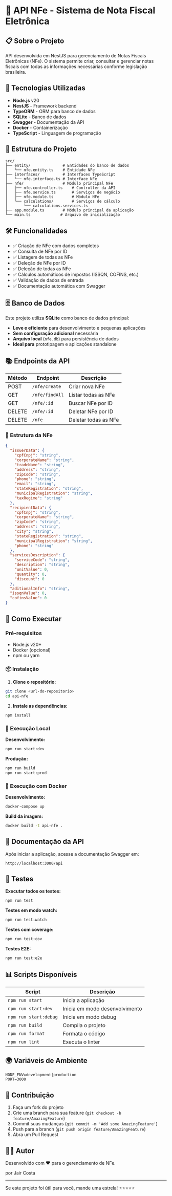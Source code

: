 # 📄 API NFe - Sistema de Nota Fiscal Eletrônica

## 📋 Sobre o Projeto

API desenvolvida em NestJS para gerenciamento de Notas Fiscais Eletrônicas (NFe). O sistema permite criar, consultar e gerenciar notas fiscais com todas as informações necessárias conforme legislação brasileira.

## 🚀 Tecnologias Utilizadas

- **Node.js** v20
- **NestJS** - Framework backend
- **TypeORM** - ORM para banco de dados
- **SQLite** - Banco de dados
- **Swagger** - Documentação da API
- **Docker** - Containerização
- **TypeScript** - Linguagem de programação

## 📁 Estrutura do Projeto

```
src/
├── entity/              # Entidades do banco de dados
│   └── nfe.entity.ts    # Entidade NFe
├── interfaces/          # Interfaces TypeScript
│   └── nfe.interface.ts # Interface NFe
├── nfe/                 # Módulo principal NFe
│   ├── nfe.controller.ts    # Controller da API
│   ├── nfe.service.ts       # Serviços de negócio
│   ├── nfe.module.ts        # Módulo NFe
│   └── calculations/        # Serviços de cálculo
│       └── calculations.services.ts
├── app.module.ts        # Módulo principal da aplicação
└── main.ts             # Arquivo de inicialização
```

## 🛠️ Funcionalidades

- ✅ Criação de NFe com dados completos
- ✅ Consulta de NFe por ID
- ✅ Listagem de todas as NFe
- ✅ Deleção de NFe por ID
- ✅ Deleção de todas as NFe
- ✅ Cálculos automáticos de impostos (ISSQN, COFINS, etc.)
- ✅ Validação de dados de entrada
- ✅ Documentação automática com Swagger

## 🗄️ Banco de Dados

Este projeto utiliza **SQLite** como banco de dados principal:
- **Leve e eficiente** para desenvolvimento e pequenas aplicações
- **Sem configuração adicional** necessária
- **Arquivo local** (`nfe.db`) para persistência de dados
- **Ideal para** prototipagem e aplicações standalone

## 📚 Endpoints da API

| Método | Endpoint | Descrição |
|--------|----------|-----------|
| POST   | `/nfe/create` | Criar nova NFe |
| GET    | `/nfe/findAll` | Listar todas as NFe |
| GET    | `/nfe/:id` | Buscar NFe por ID |
| DELETE | `/nfe/:id` | Deletar NFe por ID |
| DELETE | `/nfe` | Deletar todas as NFe |

### 📝 Estrutura da NFe

```json
{
  "issuerData": {
    "cpfCnpj": "string",
    "corporateName": "string",
    "tradeName": "string",
    "address": "string",
    "zipCode": "string",
    "phone": "string",
    "email": "string",
    "stateRegistration": "string",
    "municipalRegistration": "string",
    "taxRegime": "string"
  },
  "recipientData": {
    "cpfCnpj": "string",
    "corporateName": "string",
    "zipCode": "string",
    "address": "string",
    "city": "string",
    "stateRegistration": "string",
    "municipalRegistration": "string",
    "phone": "string"
  },
  "servicesDescription": {
    "serviceCode": "string",
    "description": "string",
    "unitValue": 0,
    "quantity": 0,
    "discount": 0
  },
  "aditionalInfo": "string",
  "issqnValue": 0,
  "cofinsValue": 0
}
```

## 🚀 Como Executar

### Pré-requisitos

- Node.js v20+
- Docker (opcional)
- npm ou yarn

### 📦 Instalação

1. **Clone o repositório:**
```bash
git clone <url-do-repositorio>
cd api-nfe
```

2. **Instale as dependências:**
```bash
npm install
```

### 🔧 Execução Local

**Desenvolvimento:**
```bash
npm run start:dev
```

**Produção:**
```bash
npm run build
npm run start:prod
```

### 🐳 Execução com Docker

**Desenvolvimento:**
```bash
docker-compose up
```

**Build da imagem:**
```bash
docker build -t api-nfe .
```

## 📖 Documentação da API

Após iniciar a aplicação, acesse a documentação Swagger em:
```
http://localhost:3000/api
```

## 🧪 Testes

**Executar todos os testes:**
```bash
npm run test
```

**Testes em modo watch:**
```bash
npm run test:watch
```

**Testes com coverage:**
```bash
npm run test:cov
```

**Testes E2E:**
```bash
npm run test:e2e
```

## 📊 Scripts Disponíveis

| Script | Descrição |
|--------|-----------|
| `npm run start` | Inicia a aplicação |
| `npm run start:dev` | Inicia em modo desenvolvimento |
| `npm run start:debug` | Inicia em modo debug |
| `npm run build` | Compila o projeto |
| `npm run format` | Formata o código |
| `npm run lint` | Executa o linter |

## 🌍 Variáveis de Ambiente

```env
NODE_ENV=development|production
PORT=3000
```

## 🤝 Contribuição

1. Faça um fork do projeto
2. Crie uma branch para sua feature (`git checkout -b feature/AmazingFeature`)
3. Commit suas mudanças (`git commit -m 'Add some AmazingFeature'`)
4. Push para a branch (`git push origin feature/AmazingFeature`)
5. Abra um Pull Request

## 👨‍💻 Autor

Desenvolvido com ❤️ para o gerenciamento de NFe.

por Jair Costa

---

Se este projeto foi útil para você, mande uma estrela! ⭐⭐⭐⭐⭐